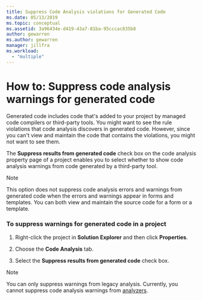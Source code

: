 ```yaml
---
title: Suppress Code Analysis violations for Generated Code
ms.date: 05/13/2019
ms.topic: conceptual
ms.assetid: 3a96434e-d419-43a7-81ba-95cccac835b8
author: gewarren
ms.author: gewarren
manager: jillfra
ms.workload:
  - "multiple"
---
```

# How to: Suppress code analysis warnings for generated code

Generated code includes code that's added to your project by managed code compilers or third-party tools. You might want to see the rule violations that code analysis discovers in generated code. However, since you can't view and maintain the code that contains the violations, you might not want to see them.

The **Suppress results from generated code** check box on the code analysis property page of a project enables you to select whether to show code analysis warnings from code generated by a third-party tool.

> [!NOTE]
> This option does not suppress code analysis errors and warnings from generated code when the errors and warnings appear in forms and templates. You can both view and maintain the source code for a form or a template.

### To suppress warnings for generated code in a project

1. Right-click the project in **Solution Explorer** and then click **Properties**.

2. Choose the **Code Analysis** tab.

3. Select the **Suppress results from generated code** check box.

> [!NOTE]
> You can only suppress warnings from legacy analysis. Currently, you cannot suppress code analysis warnings from [analyzers](roslyn-analyzers-overview.md).
